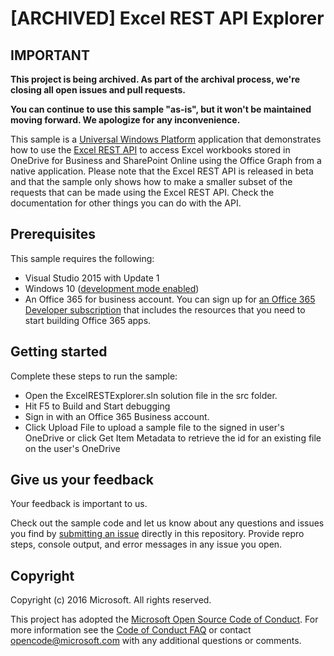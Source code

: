 # [ARCHIVED] Excel REST API Explorer

## IMPORTANT

**This project is being archived. As part of the archival process, we're closing all open issues and pull requests.**

**You can continue to use this sample "as-is", but it won't be maintained moving forward. We apologize for any inconvenience.**

This sample is a [Universal Windows Platform](http://dev.windows.com) application that demonstrates how to use the [Excel REST API](https://github.com/OfficeDev/microsoft-graph-docs/tree/beta) 
to access Excel workbooks stored in OneDrive for Business and SharePoint Online using the Office Graph from a native application. Please note that the Excel REST API is released in beta and that 
the sample only shows how to make a smaller subset of the requests that can be made using the Excel REST API. Check the documentation for other things you can do with the API.

## Prerequisites ##

This sample requires the following:  

  * Visual Studio 2015 with Update 1
  * Windows 10 ([development mode enabled](https://msdn.microsoft.com/library/windows/apps/xaml/dn706236.aspx))
  * An Office 365 for business account. You can sign up for [an Office 365 Developer subscription](https://msdn.microsoft.com/en-us/office/office365/howto/setup-development-environment) that includes the resources that you need to start building Office 365 apps.

## Getting started ##

Complete these steps to run the sample:

  * Open the ExcelRESTExplorer.sln solution file in the src folder.
  * Hit F5 to Build and Start debugging
  * Sign in with an Office 365 Business account.
  * Click Upload File to upload a sample file to the signed in user's OneDrive or click Get Item Metadata to retrieve the id for an existing file on the user's OneDrive 
  
## Give us your feedback

Your feedback is important to us.  

Check out the sample code and let us know about any questions and issues you find by [submitting an issue](https://github.com/OfficeDev/Microsoft-Graph-UWP-Excel-REST-API-Explorer/issues) directly in this repository. Provide repro steps, console output, and error messages in any issue you open.

## Copyright

Copyright (c) 2016 Microsoft. All rights reserved.
  
This project has adopted the [Microsoft Open Source Code of Conduct](https://opensource.microsoft.com/codeofconduct/). For more information see the [Code of Conduct FAQ](https://opensource.microsoft.com/codeofconduct/faq/) or contact [opencode@microsoft.com](mailto:opencode@microsoft.com) with any additional questions or comments.
